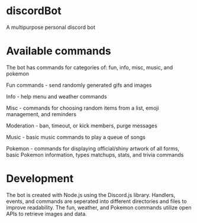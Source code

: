 # discordBot
A multipurpose personal discord bot

# Available commands
The bot has commands for categories of: fun, info, misc, music, and pokemon

Fun commands - send randomly generated gifs and images

Info - help menu and weather commands

Misc - commands for choosing random items from a list, emoji management, and reminders

Moderation - ban, timeout, or kick members, purge messages

Music - basic music commands to play a queue of songs 

Pokemon - commands for displaying official/shiny artwork of all forms, basic Pokemon information, types matchups, stats, and trivia commands

# Development
The bot is created with Node.js using the Discord.js library. Handlers, events, and commands are seperated into different directories and files to improve readability. The fun, weather, and Pokemon commands utilize open APIs to retrieve images and data. 



